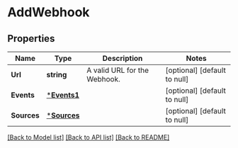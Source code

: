 # AddWebhook

## Properties
Name | Type | Description | Notes
------------ | ------------- | ------------- | -------------
**Url** | **string** | A valid URL for the Webhook. | [optional] [default to null]
**Events** | [***Events1**](Events_1.md) |  | [optional] [default to null]
**Sources** | [***Sources**](Sources.md) |  | [optional] [default to null]

[[Back to Model list]](../README.md#documentation-for-models) [[Back to API list]](../README.md#documentation-for-api-endpoints) [[Back to README]](../README.md)


